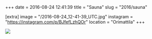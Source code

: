 +++
date = 2016-08-24 12:41:39
title = "Sauna"
slug = "2016/sauna"

[extra]
image = "/2016-08-24_12-41-39_UTC.jpg"
instagram = "https://instagram.com/p/BJfefLzhQOr"
location = "Orimattila"
+++

<img src="/2016-08-24_12-41-39_UTC.jpg" />
